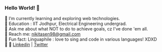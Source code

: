 ### Hello World! 👋

:black_heart: I’m currently learning and exploring web technologies.  
:black_heart:	Education : IIT Jodhpur, Electrical Engineering undergrad.  
:black_heart:	Ask me about what NOT to do to achieve goals, cz I've done 'em all.  
:black_heart:	Reach me: nikitasen98@gmail.com  
:black_heart:	Fun fact: Linguaphile : love to sing and code in various languages! XDXD  
:black_heart: 🔗 [Linkedin](www.linkedin.com/in/nikita-sen) | [Twitter](twitter.com/limbo_dweller)

